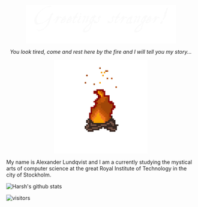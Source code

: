 <!-- I am honored you want to read this! -->

<link rel="stylesheet" href="Assets/Styles.css">

<!-- <h1 align="center"><i>Greetings stranger!</i></h1> -->
<p align="center"><img align="middle" src="assets/Greetings.png" width="400px"></p>

<p align="center"><i>You look tired, come and rest here by the fire and I will tell you my story...</i></p>

<p align="center"><img align="middle" src="assets/Campfire.gif" width="250px"></p>

<!-- WIP -->
My name is Alexander Lundqvist and I am a currently studying the mystical arts of computer science at the great Royal Institute of Technology in the city of Stockholm.

![Harsh's github stats](https://github-readme-stats.vercel.app/api?username=krimreaper&hide=["issues"]&show_icons=true)

![visitors](https://visitor-badge.glitch.me/badge?page_id=krimreaper.krimreaper)
